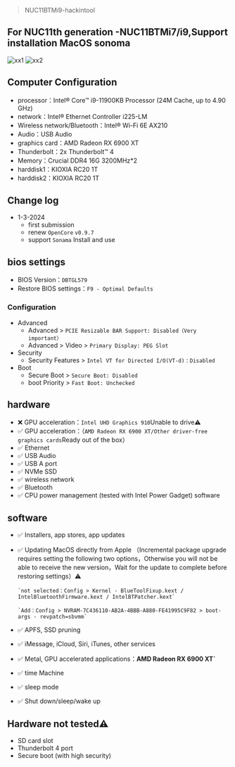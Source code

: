 > NUC11BTMi9-hackintool
## For NUC11th generation -NUC11BTMi7/i9,Support installation MacOS sonoma
![xx1](https://github.com/xl120022/NUC11BTMi9-hackintool/assets/63736726/1ab9d1cf-0850-468a-b0de-d1c3641e7951)
![xx2](https://github.com/xl120022/NUC11BTMi9-hackintool/assets/63736726/2d3c095c-36dc-46d8-beae-49cb2b816aed)


## Computer Configuration

- processor：Intel® Core™ i9-11900KB Processor (24M Cache, up to 4.90 GHz)
- network：Intel® Ethernet Controller i225-LM
- Wireless network/Bluetooth：Intel® Wi-Fi 6E AX210
- Audio：USB Audio
- graphics card：AMD Radeon RX 6900 XT
- Thunderbolt：2x Thunderbolt™ 4
- Memory：Crucial DDR4 16G 3200MHz*2
- harddisk1：KIOXIA RC20 1T
- harddisk2：KIOXIA RC20 1T
  
## Change log

- 1-3-2024
  - first submission
  - renew `OpenCore` `v0.9.7`
  - support `Sonama` Install and use

## bios settings

- BIOS Version：`DBTGL579`
- Restore BIOS settings：`F9 - Optimal Defaults`

### Configuration

- Advanced
  - Advanced > `PCIE Resizable BAR Support: Disabled（Very important）`
  - Advanced > Video > `Primary Display: PEG Slot`
- Security
  - Security Features > `Intel VT for Directed I/O(VT-d)：Disabled`
- Boot
  - Secure Boot > `Secure Boot: Disabled`
  - boot Priority > `Fast Boot: Unchecked`

## hardware

- ❌  GPU acceleration：`Intel UHD Graphics 910`Unable to drive⚠️
- ✅ GPU acceleration：（`AMD Radeon RX 6900 XT/Other driver-free graphics cards`Ready out of the box）
- ✅ Ethernet
- ✅ USB Audio
- ✅ USB A port
- ✅ NVMe SSD
- ✅ wireless network
- ✅ Bluetooth
- ✅ CPU power management (tested with Intel Power Gadget)
software

## software

- ✅ Installers, app stores, app updates
- ✅ Updating MacOS directly from Apple （Incremental package upgrade requires setting the following two options，Otherwise you will not be able to receive the new version，Wait for the update to complete before restoring settings）⚠️

      `not selected：Config > Kernel - BlueToolFixup.kext / IntelBluetoothFirmware.kext / IntelBTPatcher.kext`

      `Add：Config > NVRAM-7C436110-AB2A-4BBB-A880-FE41995C9F82 > boot-args - revpatch=sbvmm`
- ✅ APFS, SSD pruning
- ✅ iMessage, iCloud, Siri, iTunes, other services
- ✅ Metal, GPU accelerated applications：**AMD Radeon RX 6900 XT`**
- ✅ time Machine
- ✅ sleep mode
- ✅ Shut down/sleep/wake up

## Hardware not tested⚠️

- SD card slot
- Thunderbolt 4 port
- Secure boot (with high security)
